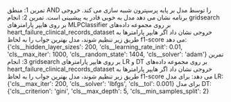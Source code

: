 تمرین 1: منطق AND را توسط مدل بر پایه پرسپترون شبیه سازی می کند. خروجی برنامه نشان می دهد مدل به خوبی قادر به پیشبینی است.
تمرین 2: انجام gridsearch  بر روی هایپر پارامترهای MLPClassifier بر روی مجموعه داده‌های heart_failure_clinical_records_dataset خروجی نشان داد اگر هایپر پارامترها به طریق زیر تنظیم شوند، مدل بهترین جواب را به لحاظ f1-score می دهد:
{'cls__hidden_layer_sizes': 200, 'cls__learning_rate_init': 0.01, 'cls__max_iter': 1000, 'cls__random_state': 1404, 'cls__solver': 'adam'}
تمرین 3: انجام gridsearch  بر روی هایپر پارامترهای LR و DT بر روی مجموعه داده‌های heart_failure_clinical_records_dataset خروجی نشان داد اگر هایپر پارامترها به طریق زیر تنظیم شوند، مدل بهترین جواب را به لحاظ f1-score می دهد:
برای مدل LR: 
{'cls__max_iter': 200, 'cls__solver': 'lbfgs', 'cls__tol': 0.001}
برای مدل DT:
{'cls__criterion': 'gini', 'cls__max_depth': 5, 'cls__min_samples_split': 2}

